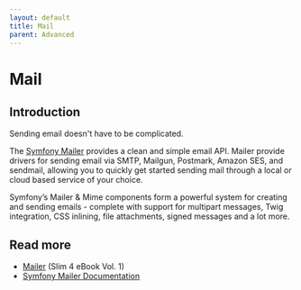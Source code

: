 ```yaml
---
layout: default
title: Mail
parent: Advanced
---
```


# Mail

## Introduction

Sending email doesn't have to be complicated. 

The [Symfony Mailer](https://symfony.com/doc/current/mailer.html)
provides a clean and simple email API.
Mailer provide drivers for sending email via 
SMTP, Mailgun, Postmark, Amazon SES, and sendmail, 
allowing you to quickly get started sending mail through 
a local or cloud based service of your choice.

Symfony’s Mailer & Mime components form a powerful system 
for creating and sending emails - complete with support for multipart messages, 
Twig integration, CSS inlining, file attachments, signed messages and a lot more.

## Read more

* [Mailer](https://ko-fi.com/s/5f182b4b22) (Slim 4 eBook Vol. 1)
* [Symfony Mailer Documentation](https://symfony.com/doc/current/mailer.html)
